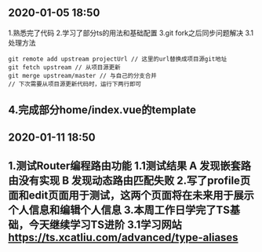 ## 2020-01-05 18:50
1.熟悉完了代码
2.学习了部分ts的用法和基础配置
3.git fork之后同步问题解决
  3.1处理方法
```command
git remote add upstream projectUrl // 这里的url替换成项目源git地址
git fetch upstream // 从项目源更新
git merge upstream/master // 与自己的分支合并
// 下次需要从项目源更新代码时，运行下两行即可
```
4.完成部分home/index.vue的template
---

## 2020-01-11 18:50
1.测试Router编程路由功能
  1.1测试结果
  A 发现嵌套路由没有实现
  B 发现动态路由匹配失败
2.写了profile页面和edit页面用于测试，这两个页面将在未来用于展示个人信息和编辑个人信息
3.本周工作日学完了TS基础，今天继续学习TS进阶
  3.1学习网站 https://ts.xcatliu.com/advanced/type-aliases
---